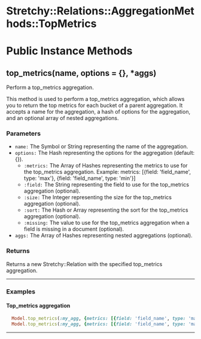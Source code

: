 # Stretchy::Relations::AggregationMethods::TopMetrics [](#module-Stretchy::Relations::AggregationMethods::TopMetrics) [](#top)

    

# Public Instance Methods

      
## top_metrics(name, options = {}, *aggs) [](#method-i-top_metrics)
         
Perform a top_metrics aggregation.

This method is used to perform a top_metrics aggregation, which allows you to return the top metrics for each bucket of a parent aggregation. It accepts a name for the aggregation, a hash of options for the aggregation, and an optional array of nested aggregations.

### Parameters

- `name:` The Symbol or String representing the name of the aggregation.
- `options:` The Hash representing the options for the aggregation (default: {}).
    - `:metrics:` The Array of Hashes representing the metrics to use for the top_metrics aggregation. Example: metrics: [{field: 'field_name', type: 'max'}, {field: 'field_name', type: 'min'}]
    - `:field:` The String representing the field to use for the top_metrics aggregation (optional).
    - `:size:` The Integer representing the size for the top_metrics aggregation (optional).
    - `:sort:` The Hash or Array representing the sort for the top_metrics aggregation (optional).
    - `:missing:` The value to use for the top_metrics aggregation when a field is missing in a document (optional).
- `aggs:` The Array of Hashes representing nested aggregations (optional).

### Returns
Returns a new Stretchy::Relation with the specified top_metrics aggregation.

---

### Examples

#### Top_metrics aggregation

```ruby
  Model.top_metrics(:my_agg, {metrics: [{field: 'field_name', type: 'max'}, {field: 'field_name', type: 'min'}]})
  Model.top_metrics(:my_agg, {metrics: [{field: 'field_name', type: 'max'}, {field: 'field_name', type: 'min'}]}, aggs: {...})
```  
        
---

